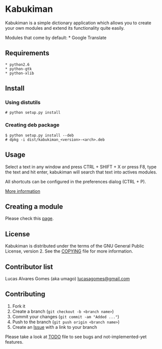 Kabukiman
=========

Kabukiman is a simple dictionary application which allows you to create
your own modules and extend its functionality quite easily.

Modules that come by default:
    * Google Translate

Requirements
------------

    * python2.6
    * python-gtk
    * python-xlib

Install 
-------
    
### Using distutils

    # python setup.py install

### Creating deb package

    $ python setup.py install --deb
    # dpkg -i dist/kabukiman_<version>-<arch>.deb

Usage
-----

Select a text in any window and press CTRL + SHIFT + X  or press F8, type
the text and hit enter, kabukiman will search that text into actives modules.

All shortcuts can be configured in the preferences dialog (CTRL + P).

[More information][2]

Creating a module
-----------------

Please check this [page][2].

License
-------

Kabukiman is distributed under the terms of the GNU General Public License, version 2.
See the [COPYING][4] file for more information.

Contributor list
----------------

Lucas Alvares Gomes (aka umago) <lucasagomes@gmail.com>

Contributing
------------

1. Fork it
2. Create a branch (`git checkout -b <branch name>`)
3. Commit your changes (`git commit -am "Added ..."`)
4. Push to the branch (`git push origin <branch name>`)
5. Create an [Issue][1] with a link to your branch

Please take a look at [TODO][3] file to see bugs and not-implemented-yet 
features.

[1]: http://github.com/umago/kabukiman/issues
[2]: http://umago.info/kabukiman
[3]: https://github.com/umago/kabukiman/blob/master/TODO
[4]: https://github.com/umago/kabukiman/blob/master/COPYING

